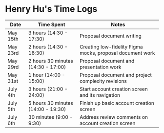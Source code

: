 # Henry Hu's Time Logs

| Date     | Time Spent                         | Notes                                                               |
|----------|------------------------------------|---------------------------------------------------------------------|
| May 15th | 3 hours (14:30 - 17:30)            | Proposal document writing                                           |
| May 23rd | 2 hours (14:30 - 16:30)            | Creating low-fidelity Figma mocks, proposal document work           |
| May 29rd | 2 hours 30 minutes (14:30 - 17:00) | Proposal document and presentation work                             |
| May 31st | 1 hour (14:00 - 15:00)             | Proposal document and project complexity revisions                  |
| July 4th | 3 hours (21:00 - 24:00)            | Start account creation screen and its navigation                    |
| July 5th | 5 hours 30 minutes (14:00 - 19:30) | Finish up basic account creation screen                             |
| July 6th | 30 minutes (9:00 - 9:30)           | Address review comments on account creation screen                  |
